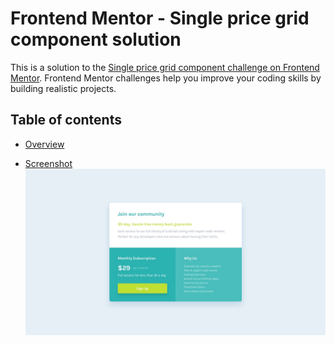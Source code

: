 # Frontend Mentor - Single price grid component solution

This is a solution to the [Single price grid component challenge on Frontend Mentor](https://www.frontendmentor.io/challenges/single-price-grid-component-5ce41129d0ff452fec5abbbc). Frontend Mentor challenges help you improve your coding skills by building realistic projects. 

## Table of contents
  - [Overview](#overview)
  
  - [Screenshot](#screenshot)
  ![screenshot](images/desktop-design.jpg)

  







